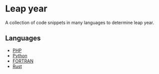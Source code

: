 # Leap year

A collection of code snippets in many languages to determine leap year.

## Languages

* [PHP](PHP)
* [Python](Python)
* [FORTRAN](FORTRAN)
* [Rust](Rust)
